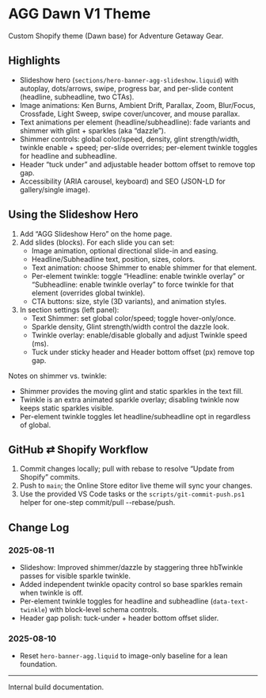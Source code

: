 # AGG Dawn V1 Theme

Custom Shopify theme (Dawn base) for Adventure Getaway Gear.

## Highlights
- Slideshow hero (`sections/hero-banner-agg-slideshow.liquid`) with autoplay, dots/arrows, swipe, progress bar, and per-slide content (headline, subheadline, two CTAs).
- Image animations: Ken Burns, Ambient Drift, Parallax, Zoom, Blur/Focus, Crossfade, Light Sweep, swipe cover/uncover, and mouse parallax.
- Text animations per element (headline/subheadline): fade variants and shimmer with glint + sparkles (aka “dazzle”).
- Shimmer controls: global color/speed, density, glint strength/width, twinkle enable + speed; per-slide overrides; per-element twinkle toggles for headline and subheadline.
- Header “tuck under” and adjustable header bottom offset to remove top gap.
- Accessibility (ARIA carousel, keyboard) and SEO (JSON-LD for gallery/single image).

## Using the Slideshow Hero
1. Add “AGG Slideshow Hero” on the home page.
2. Add slides (blocks). For each slide you can set:
	- Image animation, optional directional slide-in and easing.
	- Headline/Subheadline text, position, sizes, colors.
	- Text animation: choose Shimmer to enable shimmer for that element.
	- Per-element twinkle: toggle “Headline: enable twinkle overlay” or “Subheadline: enable twinkle overlay” to force twinkle for that element (overrides global twinkle).
	- CTA buttons: size, style (3D variants), and animation styles.
3. In section settings (left panel):
	- Text Shimmer: set global color/speed; toggle hover-only/once.
	- Sparkle density, Glint strength/width control the dazzle look.
	- Twinkle overlay: enable/disable globally and adjust Twinkle speed (ms).
	- Tuck under sticky header and Header bottom offset (px) remove top gap.

Notes on shimmer vs. twinkle:
- Shimmer provides the moving glint and static sparkles in the text fill.
- Twinkle is an extra animated sparkle overlay; disabling twinkle now keeps static sparkles visible.
- Per-element twinkle toggles let headline/subheadline opt in regardless of global.

## GitHub ⇄ Shopify Workflow
1. Commit changes locally; pull with rebase to resolve “Update from Shopify” commits.
2. Push to `main`; the Online Store editor live theme will sync your changes.
3. Use the provided VS Code tasks or the `scripts/git-commit-push.ps1` helper for one-step commit/pull --rebase/push.

## Change Log
### 2025-08-11
- Slideshow: Improved shimmer/dazzle by staggering three hbTwinkle passes for visible sparkle twinkle.
- Added independent twinkle opacity control so base sparkles remain when twinkle is off.
- Per-element twinkle toggles for headline and subheadline (`data-text-twinkle`) with block-level schema controls.
- Header gap polish: tuck-under + header bottom offset slider.

### 2025-08-10
- Reset `hero-banner-agg.liquid` to image-only baseline for a lean foundation.

---
Internal build documentation. 
